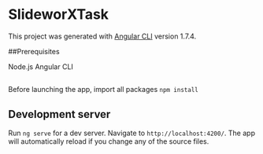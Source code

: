 # SlideworXTask

This project was generated with [Angular CLI](https://github.com/angular/angular-cli) version 1.7.4.

##Prerequisites

Node.js
Angular CLI

##

Before launching the app, import all packages `npm install`

## Development server

Run `ng serve` for a dev server. Navigate to `http://localhost:4200/`. The app will automatically reload if you change any of the source files.


